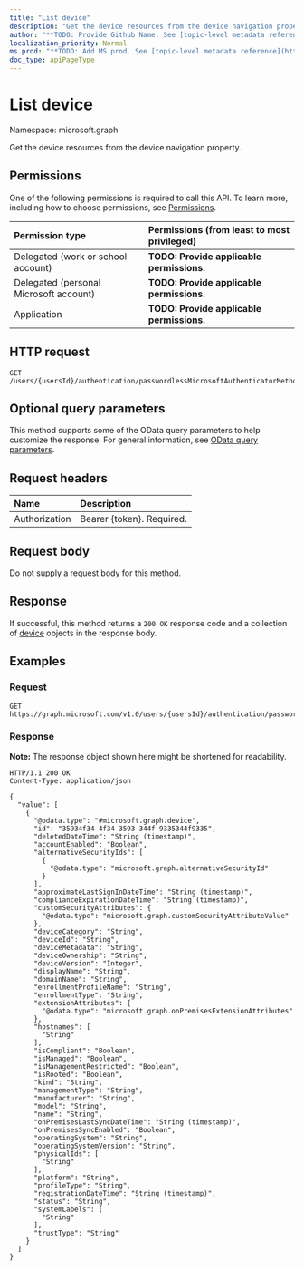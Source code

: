 ```yaml
---
title: "List device"
description: "Get the device resources from the device navigation property."
author: "**TODO: Provide Github Name. See [topic-level metadata reference](https://msgo.azurewebsites.net/add/document/guidelines/metadata.html#topic-level-metadata)**"
localization_priority: Normal
ms.prod: "**TODO: Add MS prod. See [topic-level metadata reference](https://msgo.azurewebsites.net/add/document/guidelines/metadata.html#topic-level-metadata)**"
doc_type: apiPageType
---
```


# List device
Namespace: microsoft.graph



Get the device resources from the device navigation property.

## Permissions
One of the following permissions is required to call this API. To learn more, including how to choose permissions, see [Permissions](/graph/permissions-reference).

|Permission type|Permissions (from least to most privileged)|
|:---|:---|
|Delegated (work or school account)|**TODO: Provide applicable permissions.**|
|Delegated (personal Microsoft account)|**TODO: Provide applicable permissions.**|
|Application|**TODO: Provide applicable permissions.**|

## HTTP request

<!-- {
  "blockType": "ignored"
}
-->
``` http
GET /users/{usersId}/authentication/passwordlessMicrosoftAuthenticatorMethods/{passwordlessMicrosoftAuthenticatorAuthenticationMethodId}/device
```

## Optional query parameters
This method supports some of the OData query parameters to help customize the response. For general information, see [OData query parameters](/graph/query-parameters).

## Request headers
|Name|Description|
|:---|:---|
|Authorization|Bearer {token}. Required.|

## Request body
Do not supply a request body for this method.

## Response

If successful, this method returns a `200 OK` response code and a collection of [device](../resources/device.md) objects in the response body.

## Examples

### Request
<!-- {
  "blockType": "request",
  "name": "list_device"
}
-->
``` http
GET https://graph.microsoft.com/v1.0/users/{usersId}/authentication/passwordlessMicrosoftAuthenticatorMethods/{passwordlessMicrosoftAuthenticatorAuthenticationMethodId}/device
```


### Response
**Note:** The response object shown here might be shortened for readability.
<!-- {
  "blockType": "response",
  "truncated": true,
  "@odata.type": "Collection(microsoft.graph.device)"
}
-->
``` http
HTTP/1.1 200 OK
Content-Type: application/json

{
  "value": [
    {
      "@odata.type": "#microsoft.graph.device",
      "id": "35934f34-4f34-3593-344f-9335344f9335",
      "deletedDateTime": "String (timestamp)",
      "accountEnabled": "Boolean",
      "alternativeSecurityIds": [
        {
          "@odata.type": "microsoft.graph.alternativeSecurityId"
        }
      ],
      "approximateLastSignInDateTime": "String (timestamp)",
      "complianceExpirationDateTime": "String (timestamp)",
      "customSecurityAttributes": {
        "@odata.type": "microsoft.graph.customSecurityAttributeValue"
      },
      "deviceCategory": "String",
      "deviceId": "String",
      "deviceMetadata": "String",
      "deviceOwnership": "String",
      "deviceVersion": "Integer",
      "displayName": "String",
      "domainName": "String",
      "enrollmentProfileName": "String",
      "enrollmentType": "String",
      "extensionAttributes": {
        "@odata.type": "microsoft.graph.onPremisesExtensionAttributes"
      },
      "hostnames": [
        "String"
      ],
      "isCompliant": "Boolean",
      "isManaged": "Boolean",
      "isManagementRestricted": "Boolean",
      "isRooted": "Boolean",
      "kind": "String",
      "managementType": "String",
      "manufacturer": "String",
      "model": "String",
      "name": "String",
      "onPremisesLastSyncDateTime": "String (timestamp)",
      "onPremisesSyncEnabled": "Boolean",
      "operatingSystem": "String",
      "operatingSystemVersion": "String",
      "physicalIds": [
        "String"
      ],
      "platform": "String",
      "profileType": "String",
      "registrationDateTime": "String (timestamp)",
      "status": "String",
      "systemLabels": [
        "String"
      ],
      "trustType": "String"
    }
  ]
}
```

